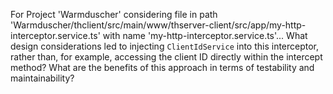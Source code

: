 For Project 'Warmduscher' considering file in path 'Warmduscher/thclient/src/main/www/thserver-client/src/app/my-http-interceptor.service.ts' with name 'my-http-interceptor.service.ts'...  What design considerations led to injecting `ClientIdService` into this interceptor, rather than, for example, accessing the client ID directly within the intercept method? What are the benefits of this approach in terms of testability and maintainability?